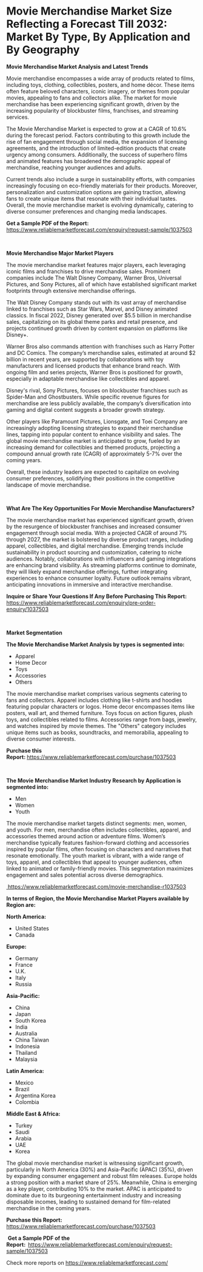 <p><h1>Movie Merchandise Market Size Reflecting a Forecast Till 2032: Market By Type, By Application and By Geography</h1></p><p><strong>Movie Merchandise Market Analysis and Latest Trends</strong></p>
<p><p>Movie merchandise encompasses a wide array of products related to films, including toys, clothing, collectibles, posters, and home décor. These items often feature beloved characters, iconic imagery, or themes from popular movies, appealing to fans and collectors alike. The market for movie merchandise has been experiencing significant growth, driven by the increasing popularity of blockbuster films, franchises, and streaming services. </p><p>The Movie Merchandise Market is expected to grow at a CAGR of 10.6% during the forecast period. Factors contributing to this growth include the rise of fan engagement through social media, the expansion of licensing agreements, and the introduction of limited-edition products that create urgency among consumers. Additionally, the success of superhero films and animated features has broadened the demographic appeal of merchandise, reaching younger audiences and adults. </p><p>Current trends also include a surge in sustainability efforts, with companies increasingly focusing on eco-friendly materials for their products. Moreover, personalization and customization options are gaining traction, allowing fans to create unique items that resonate with their individual tastes. Overall, the movie merchandise market is evolving dynamically, catering to diverse consumer preferences and changing media landscapes.</p></p>
<p><strong>Get a Sample PDF of the Report:&nbsp;</strong> <a href="https://www.reliablemarketforecast.com/enquiry/request-sample/1037503?utm_campaign=2803&utm_medium=2&utm_source=Github&utm_content=ia&utm_term=04042025&utm_id=movie-merchandise">https://www.reliablemarketforecast.com/enquiry/request-sample/1037503</a></p>
<p>&nbsp;</p>
<p><strong>Movie Merchandise Major Market Players</strong></p>
<p><p>The movie merchandise market features major players, each leveraging iconic films and franchises to drive merchandise sales. Prominent companies include The Walt Disney Company, Warner Bros, Universal Pictures, and Sony Pictures, all of which have established significant market footprints through extensive merchandise offerings.</p><p>The Walt Disney Company stands out with its vast array of merchandise linked to franchises such as Star Wars, Marvel, and Disney animated classics. In fiscal 2022, Disney generated over $5.5 billion in merchandise sales, capitalizing on its global theme parks and retail presence, and projects continued growth driven by content expansion on platforms like Disney+.</p><p>Warner Bros also commands attention with franchises such as Harry Potter and DC Comics. The company’s merchandise sales, estimated at around $2 billion in recent years, are supported by collaborations with toy manufacturers and licensed products that enhance brand reach. With ongoing film and series projects, Warner Bros is positioned for growth, especially in adaptable merchandise like collectibles and apparel.</p><p>Disney's rival, Sony Pictures, focuses on blockbuster franchises such as Spider-Man and Ghostbusters. While specific revenue figures for merchandise are less publicly available, the company’s diversification into gaming and digital content suggests a broader growth strategy.</p><p>Other players like Paramount Pictures, Lionsgate, and Toei Company are increasingly adopting licensing strategies to expand their merchandise lines, tapping into popular content to enhance visibility and sales. The global movie merchandise market is anticipated to grow, fueled by an increasing demand for collectibles and themed products, projecting a compound annual growth rate (CAGR) of approximately 5-7% over the coming years.</p><p>Overall, these industry leaders are expected to capitalize on evolving consumer preferences, solidifying their positions in the competitive landscape of movie merchandise.</p></p>
<p>&nbsp;</p>
<p><strong>What Are The Key Opportunities For Movie Merchandise Manufacturers?</strong></p>
<p><p>The movie merchandise market has experienced significant growth, driven by the resurgence of blockbuster franchises and increased consumer engagement through social media. With a projected CAGR of around 7% through 2027, the market is bolstered by diverse product ranges, including apparel, collectibles, and digital merchandise. Emerging trends include sustainability in product sourcing and customization, catering to niche audiences. Notably, collaborations with influencers and gaming integrations are enhancing brand visibility. As streaming platforms continue to dominate, they will likely expand merchandise offerings, further integrating experiences to enhance consumer loyalty. Future outlook remains vibrant, anticipating innovations in immersive and interactive merchandise.</p></p>
<p><strong>Inquire or Share Your Questions If Any Before Purchasing This Report:</strong> <a href="https://www.reliablemarketforecast.com/enquiry/pre-order-enquiry/1037503?utm_campaign=2803&utm_medium=2&utm_source=Github&utm_content=ia&utm_term=04042025&utm_id=movie-merchandise">https://www.reliablemarketforecast.com/enquiry/pre-order-enquiry/1037503</a></p>
<p>&nbsp;</p>
<p><strong>Market Segmentation</strong></p>
<p><strong>The Movie Merchandise Market Analysis by types is segmented into:</strong></p>
<p><ul><li>Apparel</li><li>Home Decor</li><li>Toys</li><li>Accessories</li><li>Others</li></ul></p>
<p><p>The movie merchandise market comprises various segments catering to fans and collectors. Apparel includes clothing like t-shirts and hoodies featuring popular characters or logos. Home decor encompasses items like posters, wall art, and themed furniture. Toys focus on action figures, plush toys, and collectibles related to films. Accessories range from bags, jewelry, and watches inspired by movie themes. The "Others" category includes unique items such as books, soundtracks, and memorabilia, appealing to diverse consumer interests.</p></p>
<p><strong>Purchase this Report:&nbsp;</strong><a href="https://www.reliablemarketforecast.com/purchase/1037503?utm_campaign=2803&utm_medium=2&utm_source=Github&utm_content=ia&utm_term=04042025&utm_id=movie-merchandise">https://www.reliablemarketforecast.com/purchase/1037503</a></p>
<p>&nbsp;</p>
<p><strong>The Movie Merchandise Market Industry Research by Application is segmented into:</strong></p>
<p><ul><li>Men</li><li>Women</li><li>Youth</li></ul></p>
<p><p>The movie merchandise market targets distinct segments: men, women, and youth. For men, merchandise often includes collectibles, apparel, and accessories themed around action or adventure films. Women’s merchandise typically features fashion-forward clothing and accessories inspired by popular films, often focusing on characters and narratives that resonate emotionally. The youth market is vibrant, with a wide range of toys, apparel, and collectibles that appeal to younger audiences, often linked to animated or family-friendly movies. This segmentation maximizes engagement and sales potential across diverse demographics.</p></p>
<p><a href="https://www.reliablemarketforecast.com/movie-merchandise-r1037503?utm_campaign=2803&utm_medium=2&utm_source=Github&utm_content=ia&utm_term=04042025&utm_id=movie-merchandise">&nbsp;https://www.reliablemarketforecast.com/movie-merchandise-r1037503</a></p>
<p><strong>In terms of Region, the Movie Merchandise Market Players available by Region are:</strong></p>
<p>
    <p> <strong> North America: </strong>
        <ul>
            <li>United States</li>
            <li>Canada</li>
        </ul>
        </p> 
    <p> <strong> Europe: </strong>
        <ul>
            <li>Germany</li>
            <li>France</li>
            <li>U.K.</li>
            <li>Italy</li>
            <li>Russia</li>
        </ul>
        </p> 
    <p> <strong> Asia-Pacific: </strong>
        <ul>
            <li>China</li>
            <li>Japan</li>
            <li>South Korea</li>
            <li>India</li>
            <li>Australia</li>
            <li>China Taiwan</li>
            <li>Indonesia</li>
            <li>Thailand</li>
            <li>Malaysia</li>
        </ul>
        </p> 
    <p> <strong> Latin America: </strong>
        <ul>
            <li>Mexico</li>
            <li>Brazil</li>
            <li>Argentina Korea</li>
            <li>Colombia</li>
        </ul>
        </p> 
    <p> <strong> Middle East & Africa: </strong>
        <ul>
            <li>Turkey</li>
            <li>Saudi</li>
            <li>Arabia</li>
            <li>UAE</li>
            <li>Korea</li>
        </ul>
    </p>
    </p>
<p><p>The global movie merchandise market is witnessing significant growth, particularly in North America (30%) and Asia-Pacific (APAC) (35%), driven by expanding consumer engagement and robust film releases. Europe holds a strong position with a market share of 25%. Meanwhile, China is emerging as a key player, contributing 10% to the market. APAC is anticipated to dominate due to its burgeoning entertainment industry and increasing disposable incomes, leading to sustained demand for film-related merchandise in the coming years.</p></p>
<p><strong>Purchase this Report: </strong><a href="https://www.reliablemarketforecast.com/purchase/1037503?utm_campaign=2803&utm_medium=2&utm_source=Github&utm_content=ia&utm_term=04042025&utm_id=movie-merchandise">https://www.reliablemarketforecast.com/purchase/1037503</a></p>
<p>&nbsp;<strong>Get a Sample PDF of the Report:&nbsp;&nbsp;</strong><a href="https://www.reliablemarketforecast.com/enquiry/request-sample/1037503?utm_campaign=2803&utm_medium=2&utm_source=Github&utm_content=ia&utm_term=04042025&utm_id=movie-merchandise">https://www.reliablemarketforecast.com/enquiry/request-sample/1037503</a></p>
<p><strong></strong></p>
<p>Check more reports on <a href="https://www.reliablemarketforecast.com/?utm_campaign=2803&utm_medium=2&utm_source=Github&utm_content=ia&utm_term=04042025&utm_id=movie-merchandise">https://www.reliablemarketforecast.com/</a></p>